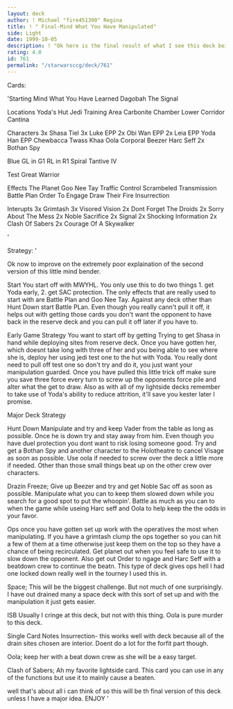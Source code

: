 ```yaml
---
layout: deck
author: ! Michael "fire451390" Regina
title: ! " Final-Mind What You Have Manipulated"
side: Light
date: 1999-10-05
description: ! "Ok here is the final result of what I see this deck being able to get to.  Thanks to those who gave help in getting it where I think I may have it down now.  To those who haven't seen it, use Shasa Teil on Dagobah to manipulate the opponent to death."
rating: 4.0
id: 761
permalink: "/starwarsccg/deck/761"
---
```

Cards: 

'Starting
Mind What You Have Learned
Dagobah
The Signal

Locations
Yoda's Hut
Jedi Training Area
Carbonite Chamber
Lower Corridor
Cantina

Characters
3x Shasa Tiel
3x Luke EPP
2x Obi Wan EPP
2x Leia EPP
Yoda
Han EPP
Chewbacca
Twass Khaa
Oola
Corporal Beezer
Harc Seff
2x Bothan Spy

Blue
GL in G1
RL in R1
Spiral
Tantive IV

Test
Great Warrior

Effects
The Planet
Goo Nee Tay
Traffic Control
Scrambeled Transmission
Battle Plan
Order To Engage
Draw Their Fire
Insurrection

Interupts
3x Grimtash
3x Visored Vision
2x Dont Forget The Droids
2x Sorry About The Mess
2x Noble Sacrifice
2x Signal
2x Shocking Information
2x Clash Of Sabers
2x Courage Of A Skywalker

'

Strategy: '

Ok now to improve on the extremely poor explaination of the second version of this little mind bender.

Start
You start off with MWYHL.  You only use this to do two things 1. get Yoda early, 2. get SAC protection.  The only effects that are really used to start with are Battle Plan and Goo Nee Tay.
Against any deck other than Hunt Down start Battle PLan. Even though you really cann't pull it off, it helps out with getting those cards you don't want the opponent to have back in the reserve deck and you can pull it off later if you have to.

Early Game Strategy
You want to start off by getting Trying to get Shasa in hand while deploying sites from reserve deck.  Once you have gotten her, which doesnt take long with three of her and you being able to see where she is, deploy her using jedi test one to the hut with Yoda.	You really dont need to pull off test one so don't try and do it, you just want your manipulation guarded.
Once you have pulled this little trick off make sure you save three force every turn to screw up the opponents force pile and alter what the get to draw.  Also as with all of my lightside decks remember to take use of Yoda's ability to reduce attrition, it'll save you kester later I promise.

Major Deck Strategy

Hunt Down
Manipulate and try and keep Vader from the table as long as possible.  Once he is down try and stay away from him.  Even though you have duel protection you dont want to risk losing someone good.  Try and get a Bothan Spy and another character to the Holotheatre to cancel Visage as soon as possible.  Use oola if needed to screw over the deck a little more if needed.  Other than those small things beat up on the other crew over characters.

Drazin Freeze;
Give up Beezer and try and get Noble Sac off as soon as possible.  Manipulate what you can to keep them slowed down while you search for a good spot to put the whoopin'.  Battle as much as you can to when the game while useing Harc seff and Oola to help keep the the odds in your favor.

Ops
once you have gotten set up work with the operatives the most when manipulating.  If you have a grimtash clump the ops together so you can hit a few of them at a time otherwise just keep them on the top so they have a chance of being recirculated.  Get planet out when you feel safe to use it to slow down the opponent.  Also get out Order to ngage and Harc Seff with a beatdown crew to continue the beatn.	This type of deck gives ops hell I had one locked down really well in the tourney I used this in.

Space;
This will be the biggest challenge.  But not much of one surprisingly.	I have out drained many a space deck with this sort of set up and with the manipulation it just gets easier.

ISB Usually I cringe at this deck, but not with this thing.  Oola is pure murder to this deck.

Single Card Notes
Insurrection- this works well with deck because all of the drain sites chosen are interior.  Doent do a lot for the forfit part though.

Oola; keep her with a beat down crew as she will be a easy target.

Clash of Sabers; Ah my favorite lightside card.  This card you can use in any of the functions but use it to mainly cause a beaten.

well that's about all i can think of so this will be th final version of this deck unless I have a major idea.  ENJOY
'

